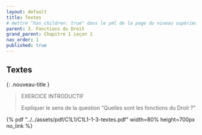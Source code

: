 ```yaml
---
layout: default
title: Textes
# mettre "has_children: true" dans le yml de la page du niveau supérieur
parent: 3. Fonctions du Droit
grand_parent: Chapitre 1 Leçon 1
nav_order: 1
published: true
---
```

## Textes

{: .nouveau-title }
> EXERCICE INTRODUCTIF
>
> Expliquer le sens de la question "Quelles sont les fonctions du Droit ?"

{% pdf "../../assets/pdf/C1L1/C1L1-1-3-textes.pdf" width=80% height=700px no_link %}